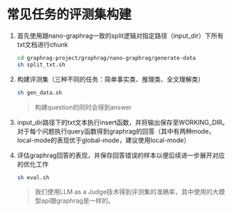 # 常见任务的评测集构建
1. 首先使用跟nano-graphrag一致的split逻辑对指定路径（input_dir）下所有txt文档进行chunk
    ```bash
    cd graphrag-project/graphrag/nano-graphrag/generate-data
    sh split_txt.sh
    ```

2. 构建评测集（三种不同的任务：简单事实类、推理类、全文理解类）
    ```bash
    sh gen_data.sh
    ```
    > 构建question的同时会得到answer
3. input_dir路径下的txt文本执行insert函数，并将输出保存至WORKING_DIR。对于每个问题执行query函数得到graphrag的回答（其中有两种mode，local-mode的表现优于global-mode，建议使用local-mode）

4. 评估graphrag回答的表现，并保存回答错误的样本以便后续进一步展开对应的优化工作
    ```bash
    sh eval.sh
    ```
    > 我们使用LLM as a Judge技术得到评测集的准确率，其中使用的大模型api跟graphrag是一样的。

